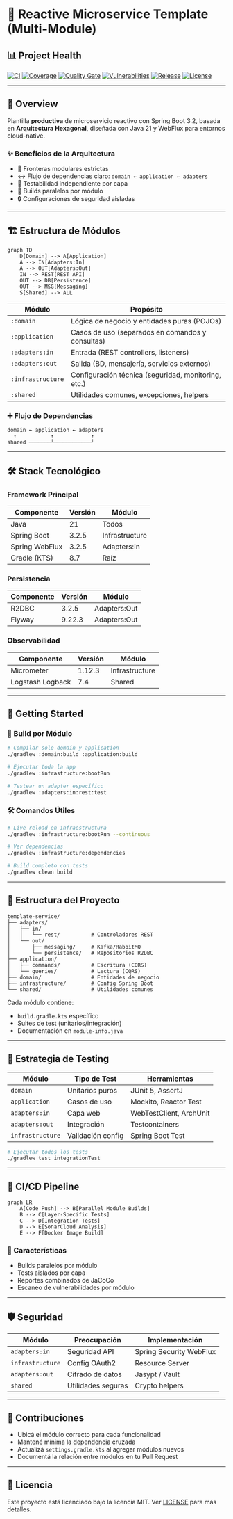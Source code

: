 # 🚀 Reactive Microservice Template (Multi-Module)

## 📊 Project Health

[![CI](https://github.com/marcoslozina/template-service/actions/workflows/ci.yml/badge.svg)](https://github.com/marcoslozina/template-service/actions/workflows/ci.yml)
[![Coverage](https://img.shields.io/endpoint?url=https://gist.githubusercontent.com/marcoslozina/012a070225e33492e22097a93349fc61/raw/coverage.json)](https://github.com/marcoslozina/template-service)
[![Quality Gate](https://sonarcloud.io/api/project_badges/measure?project=marcoslozina_template-service&metric=alert_status)](https://sonarcloud.io/summary/new_code?id=marcoslozina_template-service)
[![Vulnerabilities](https://img.shields.io/badge/dynamic/json?label=Vulnerabilities&query=$.vulnerabilities&url=https://gist.githubusercontent.com/marcoslozina/a593e52d50f687d909316b2e77e7370a/raw/security.json&color=brightgreen&suffix=%20found)](https://github.com/marcoslozina/template-service/security/dependabot)
[![Release](https://img.shields.io/github/v/release/marcoslozina/template-service?label=release)](https://github.com/marcoslozina/template-service/releases)
[![License](https://img.shields.io/badge/License-MIT-blue.svg)](https://opensource.org/licenses/MIT)

---

## 🌟 Overview

Plantilla **productiva** de microservicio reactivo con Spring Boot 3.2, basada en **Arquitectura Hexagonal**, diseñada con Java 21 y WebFlux para entornos cloud-native.

### ✨ Beneficios de la Arquitectura

- 🧱 Fronteras modulares estrictas
- ↔️ Flujo de dependencias claro: `domain ← application ← adapters`
- 🧪 Testabilidad independiente por capa
- 🚀 Builds paralelos por módulo
- 🔒 Configuraciones de seguridad aisladas

---

## 🏗️ Estructura de Módulos

```mermaid
graph TD
    D[Domain] --> A[Application]
    A --> IN[Adapters:In]
    A --> OUT[Adapters:Out]
    IN --> REST[REST API]
    OUT --> DB[Persistence]
    OUT --> MSG[Messaging]
    S[Shared] --> ALL
```

| Módulo           | Propósito                                               |
|------------------|----------------------------------------------------------|
| `:domain`        | Lógica de negocio y entidades puras (POJOs)              |
| `:application`   | Casos de uso (separados en comandos y consultas)         |
| `:adapters:in`   | Entrada (REST controllers, listeners)                    |
| `:adapters:out`  | Salida (BD, mensajería, servicios externos)              |
| `:infrastructure`| Configuración técnica (seguridad, monitoring, etc.)      |
| `:shared`        | Utilidades comunes, excepciones, helpers                 |

### ➕ Flujo de Dependencias

```
domain ← application ← adapters
  ↑           ↑            ↑
shared ───────┴────────────┘
```

---

## 🛠️ Stack Tecnológico

### Framework Principal

| Componente     | Versión | Módulo         |
|----------------|---------|----------------|
| Java           | 21      | Todos          |
| Spring Boot    | 3.2.5   | Infrastructure |
| Spring WebFlux | 3.2.5   | Adapters:In    |
| Gradle (KTS)   | 8.7     | Raíz           |

### Persistencia

| Componente | Versión | Módulo        |
|------------|---------|---------------|
| R2DBC      | 3.2.5   | Adapters:Out  |
| Flyway     | 9.22.3  | Adapters:Out  |

### Observabilidad

| Componente        | Versión | Módulo         |
|-------------------|---------|----------------|
| Micrometer        | 1.12.3  | Infrastructure |
| Logstash Logback  | 7.4     | Shared         |

---

## 🚀 Getting Started

### 🔧 Build por Módulo

```bash
# Compilar solo domain y application
./gradlew :domain:build :application:build

# Ejecutar toda la app
./gradlew :infrastructure:bootRun

# Testear un adapter específico
./gradlew :adapters:in:rest:test
```

### 🛠️ Comandos Útiles

```bash
# Live reload en infraestructura
./gradlew :infrastructure:bootRun --continuous

# Ver dependencias
./gradlew :infrastructure:dependencies

# Build completo con tests
./gradlew clean build
```

---

## 📂 Estructura del Proyecto

```
template-service/
├── adapters/
│   ├── in/
│   │   └── rest/          # Controladores REST
│   └── out/
│       ├── messaging/     # Kafka/RabbitMQ
│       └── persistence/   # Repositorios R2DBC
├── application/
│   ├── commands/          # Escritura (CQRS)
│   └── queries/           # Lectura (CQRS)
├── domain/                # Entidades de negocio
├── infrastructure/        # Config Spring Boot
└── shared/                # Utilidades comunes
```

Cada módulo contiene:

- `build.gradle.kts` específico
- Suites de test (unitarios/integración)
- Documentación en `module-info.java`

---

## 🧪 Estrategia de Testing

| Módulo         | Tipo de Test       | Herramientas                   |
|----------------|--------------------|--------------------------------|
| `domain`       | Unitarios puros    | JUnit 5, AssertJ               |
| `application`  | Casos de uso       | Mockito, Reactor Test          |
| `adapters:in`  | Capa web           | WebTestClient, ArchUnit        |
| `adapters:out` | Integración        | Testcontainers                 |
| `infrastructure`| Validación config | Spring Boot Test               |

```bash
# Ejecutar todos los tests
./gradlew test integrationTest
```

---

## 🔄 CI/CD Pipeline

```mermaid
graph LR
    A[Code Push] --> B[Parallel Module Builds]
    B --> C[Layer-Specific Tests]
    C --> D[Integration Tests]
    D --> E[SonarCloud Analysis]
    E --> F[Docker Image Build]
```

### 🔧 Características

- Builds paralelos por módulo
- Tests aislados por capa
- Reportes combinados de JaCoCo
- Escaneo de vulnerabilidades por módulo

---

## 🛡️ Seguridad

| Módulo         | Preocupación        | Implementación               |
|----------------|---------------------|------------------------------|
| `adapters:in`  | Seguridad API       | Spring Security WebFlux      |
| `infrastructure`| Config OAuth2      | Resource Server              |
| `adapters:out` | Cifrado de datos    | Jasypt / Vault               |
| `shared`       | Utilidades seguras  | Crypto helpers               |

---

## 🤝 Contribuciones

- Ubicá el módulo correcto para cada funcionalidad
- Mantené mínima la dependencia cruzada
- Actualizá `settings.gradle.kts` al agregar módulos nuevos
- Documentá la relación entre módulos en tu Pull Request

---

## 📜 Licencia

Este proyecto está licenciado bajo la licencia MIT. Ver [LICENSE](LICENSE) para más detalles.
